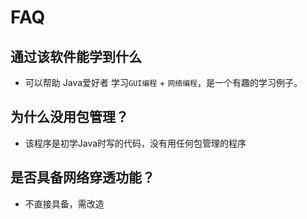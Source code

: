 # FAQ

## 通过该软件能学到什么

- 可以帮助 Java爱好者 学习`GUI编程` + `网络编程`，是一个有趣的学习例子。

## 为什么没用包管理？

- 该程序是初学Java时写的代码，没有用任何包管理的程序

## 是否具备网络穿透功能？

- 不直接具备，需改造
